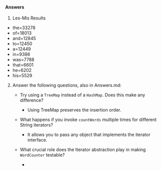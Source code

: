 #### Answers

1. Les-Mis Results
  - the=33278
  - of=18013
  - and=12845
  - to=12450
  - a=12449
  - in=9386
  - was=7788
  - that=6601
  - he=6202
  - his=5529

2. Answer the following questions, also in Answers.md:
   - Try using a `TreeMap` instead of a `HashMap`. Does this make any difference?
   
      - Using TreeMap preserves the insertion order. 
   - What happens if you invoke `countWords` multiple times for different String iterators?
  
      - It allows you to pass any object that implements the iterator interface.
   - What crucial role does the Iterator abstraction play in making `WordCounter` testable?
   
      -
